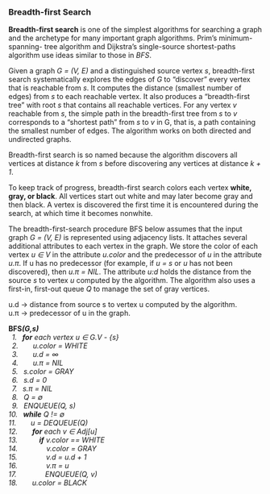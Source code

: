 <h3>Breadth-first Search</h3>

<p><b>Breadth-first search</b> is one of the simplest algorithms for searching a graph and the archetype for many important graph algorithms. Prim’s minimum-spanning- tree algorithm and Dijkstra’s single-source shortest-paths algorithm use ideas similar to those in <i>BFS</i>.</p>

<p>Given a graph <i>G = (V, E)</i> and a distinguished source vertex <i>s</i>, breadth-first search systematically explores the edges of <i>G</i> to “discover” every vertex that is reachable from <i>s</i>. It computes the distance (smallest number of edges) from <i>s</i> to each reachable vertex. It also produces a “breadth-first tree” with root <i>s</i> that contains all reachable vertices. For any vertex <i>v</i> reachable from <i>s</i>, the simple path in the breadth-first tree from <i>s</i> to <i>v</i> corresponds to a “shortest path” from <i>s</i> to <i>v</i> in G, that is, a path containing the smallest number of edges. The algorithm works on both directed and undirected graphs.</p>

<p>Breadth-first search is so named because the algorithm discovers all vertices at distance <i>k</i> from <i>s</i> before discovering any vertices at distance <i>k + 1</i>.</p>
<p>To keep track of progress, breadth-first search colors each vertex <b>white, gray, or black</b>. All vertices start out white and may later become gray and then black. A vertex is discovered the first time it is encountered during the search, at which time it becomes nonwhite.</p>

<p>The breadth-first-search procedure BFS below assumes that the input graph <i>G = (V, E)</i> is represented using adjacency lists. It attaches several additional attributes to each vertex in the graph. We store the color of each vertex <i>u ∈ V</i> in the attribute <i>u.color</i> and the predecessor of <i>u</i> in the attribute <i>u.π</i>. If u has no predecessor (for example, if <i>u = s</i> or <i>u</i> has not been discovered), then <i>u.π = NIL</i>. The attribute <i>u:d</i> holds the distance from the source <i>s</i> to vertex <i>u</i> computed by the algorithm. The algorithm also uses a first-in, first-out queue <i>Q</i> to manage the set of gray vertices.</p>
<p>
u.d -> distance from source s to vertex u computed by the algorithm.</br	>
u.π -> predecessor of u in the graph.
</p>
<p>
<b>BFS<i>(G,s)</b>
</br>&ensp;1.&ensp; 			<b>for</b> each vertex u ∈ G.V - {s}
</br>&ensp;2.&ensp; &emsp;			u.color = WHITE
</br>&ensp;3.&ensp; &emsp;			u.d = ∞
</br>&ensp;4.&ensp; &emsp;			u.π = NIL
</br>&ensp;5.&ensp; 			s.color = GRAY
</br>&ensp;6.&ensp; 			s.d = 0
</br>&ensp;7.&ensp; 			s.π = NIL
</br>&ensp;8.&ensp; 			Q = ∅
</br>&ensp;9.&ensp; 			ENQUEUE(Q, s)
</br>10.&ensp; 			<b>while</b> Q != ∅
</br>11.&ensp; &emsp;			u = DEQUEUE(Q)
</br>12.&ensp; &emsp;			<b>for</b> each v ∈ Adj[u]
</br>13.&ensp; &emsp;&emsp;		<b>if</b> v.color == WHITE
</br>14.&ensp; &emsp;&emsp;&emsp;		v.color = GRAY
</br>15.&ensp; &emsp;&emsp;&emsp;		v.d = u.d + 1
</br>16.&ensp; &emsp;&emsp;&emsp;		v.π = u
</br>17.&ensp; &emsp;&emsp;&emsp;		ENQUEUE(Q, v)
</br>18.&ensp; &emsp;		u.color = BLACK
</i>
</p>



